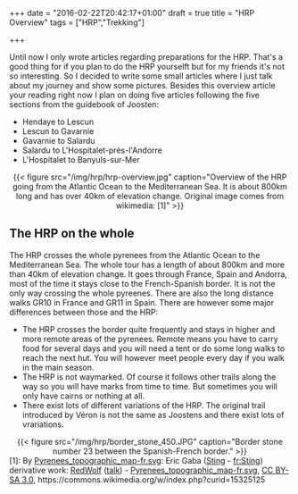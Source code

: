 +++
date = "2016-02-22T20:42:17+01:00"
draft = true
title = "HRP Overview"
tags = ["HRP","Trekking"]

+++

Until now I only wrote articles regarding preparations for the HRP.
That's a good thing for if you plan to do the HRP yourselft but for my
friends it's not so interesting.  So I decided to write some small
articles where I just talk about my journey and show some pictures.
Besides this overview article your reading right now I plan on doing
five articles following the five sections from the guidebook of
Joosten:

- Hendaye to Lescun
- Lescun to Gavarnie
- Gavarnie to Salardu
- Salardu to L'Hospitalet-près-l'Andorre
- L'Hospitalet to Banyuls-sur-Mer

<center>{{< figure src="/img/hrp/hrp-overview.jpg" caption="Overview of the HRP going from the Atlantic Ocean to the Mediterranean Sea.  It is about 800km long and has over 40km of elevation change.  Original image comes from wikimedia: [1]" >}}</center>


## The HRP on the whole

The HRP crosses the whole pyrenees from the Atlantic Ocean to the
Mediterranean Sea.  The whole tour has a length of about 800km and
more than 40km of elevation change.  It goes through France, Spain and
Andorra, most of the time it stays close to the French-Spanish border.
It is not the only way crossing the whole pyreenes.  There are also
the long distance walks GR10 in France and GR11 in Spain.  There are
however some major differences between those and the HRP:

- The HRP crosses the border quite frequently and stays in higher and
  more remote areas of the pyrenees.  Remote means you have to carry
  food for several days and you will need a tent or do some long walks
  to reach the next hut.  You will however meet people every day if
  you walk in the main season.
- The HRP is not waymarked.  Of course it follows other trails along
  the way so you will have marks from time to time.  But sometimes you
  will only have cairns or nothing at all.
- There exist lots of different variations of the HRP.  The original
  trail introduced by Véron is not the same as Joostens and there
  exist lots of vrariations.

<center>{{< figure src="/img/hrp/border_stone_450.JPG" caption="Border stone number 23 between the Spanish-French border." >}}</center>

<foot-note>
[1]:
By <a href="//commons.wikimedia.org/wiki/File:Pyrenees_topographic_map-fr.svg" title="File:Pyrenees topographic map-fr.svg">Pyrenees_topographic_map-fr.svg</a>: Eric Gaba (<a href="//commons.wikimedia.org/wiki/User:Sting" title="User:Sting">Sting</a> - <a href="//fr.wikipedia.org/wiki/Utilisateur:Sting" class="extiw" title="fr:Utilisateur:Sting">fr:Sting</a>) derivative work: <a href="//commons.wikimedia.org/wiki/User:RedWolf" title="User:RedWolf">RedWolf</a> (<a href="//commons.wikimedia.org/wiki/User_talk:RedWolf" title="User talk:RedWolf"><span class="signature-talk">talk</span></a>) - <a href="//commons.wikimedia.org/wiki/File:Pyrenees_topographic_map-fr.svg" title="File:Pyrenees topographic map-fr.svg">Pyrenees_topographic_map-fr.svg</a>, <a title="Creative Commons Attribution-Share Alike 3.0" href="http://creativecommons.org/licenses/by-sa/3.0/">CC BY-SA 3.0</a>, https://commons.wikimedia.org/w/index.php?curid=15325125
</foot-note>
